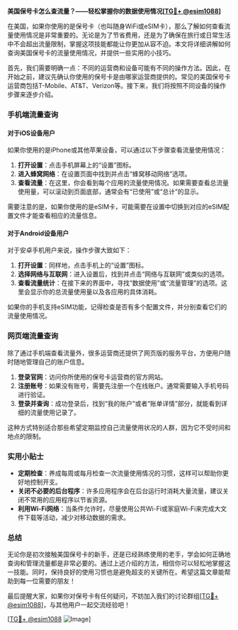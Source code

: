 **美国保号卡怎么查流量？——轻松掌握你的数据使用情况[[TG💪+ @esim1088](https://t.me/s/esim1088)]**

在美国，如果你使用的是保号卡（也叫随身WiFi或eSIM卡），那么了解如何查看流量使用情况是非常重要的。无论是为了节省费用，还是为了确保在旅行或日常生活中不会超出流量限制，掌握这项技能都能让你更加从容不迫。本文将详细讲解如何查询美国保号卡的流量使用情况，并提供一些实用的小技巧。

首先，我们需要明确一点：不同的运营商和设备可能有不同的操作方法。因此，在开始之前，建议先确认你使用的保号卡是由哪家运营商提供的。常见的美国保号卡运营商包括T-Mobile、AT&T、Verizon等。接下来，我们将按照不同设备的操作步骤来逐步介绍。

### 手机端流量查询

#### 对于iOS设备用户
如果你使用的是iPhone或其他苹果设备，可以通过以下步骤查看流量使用情况：

1. **打开设置**：点击手机屏幕上的“设置”图标。
2. **进入蜂窝网络**：在设置页面中找到并点击“蜂窝移动网络”选项。
3. **查看流量**：在这里，你会看到每个应用的流量使用情况。如果需要查看总流量使用量，可以滚动到页面底部，通常会有“已使用”或“总计”的显示。

需要注意的是，如果你使用的是eSIM卡，可能需要在设置中切换到对应的eSIM配置文件才能查看相应的流量信息。

#### 对于Android设备用户
对于安卓手机用户来说，操作步骤大致如下：

1. **打开设置**：同样地，点击手机上的“设置”图标。
2. **选择网络与互联网**：进入设置后，找到并点击“网络与互联网”或类似的选项。
3. **查看流量统计**：在接下来的界面中，寻找“数据使用”或“流量管理”的选项。这里会显示你的总流量使用量以及各应用的具体消耗。

如果你的手机支持eSIM功能，记得检查是否有多个配置文件，并分别查看它们的流量使用情况。

### 网页端流量查询

除了通过手机端查看流量外，很多运营商还提供了网页版的服务平台，方便用户随时随地管理自己的账户信息。

1. **登录官网**：访问你所使用的保号卡运营商的官方网站。
2. **注册账号**：如果没有账号，需要先注册一个在线账户。通常需要输入手机号码进行验证。
3. **登录并查询**：成功登录后，找到“我的账户”或者“账单详情”部分，就能看到详细的流量使用记录了。

这种方式特别适合那些希望定期监控自己流量使用状况的人群，因为它不受时间和地点的限制。

### 实用小贴士

- **定期检查**：养成每周或每月检查一次流量使用情况的习惯，这样可以帮助你更好地控制开支。
- **关闭不必要的后台程序**：许多应用程序会在后台运行时消耗大量流量，建议关闭不常用的应用程序以节省资源。
- **利用Wi-Fi网络**：当条件允许时，尽量使用公共Wi-Fi或家庭Wi-Fi来完成大文件下载等活动，减少对移动数据的需求。

### 总结

无论你是初次接触美国保号卡的新手，还是已经熟练使用的老手，学会如何正确地查询和管理流量都是非常必要的。通过上述介绍的方法，相信你可以轻松地掌握这一技能。同时，保持良好的使用习惯也是避免超支的关键所在。希望这篇文章能帮助到每一位需要的朋友！

最后提醒大家，如果你对保号卡有任何疑问，不妨加入我们的讨论群组[[TG💪+ @esim1088](https://t.me/s/esim1088)]，与其他用户一起交流经验吧！

[[TG💪+ @esim1088](https://t.me/s/esim1088) ![Image](https://i.postimg.cc/4NQfJmqS/Snipaste-2025-05-13-00-14-12.png)]